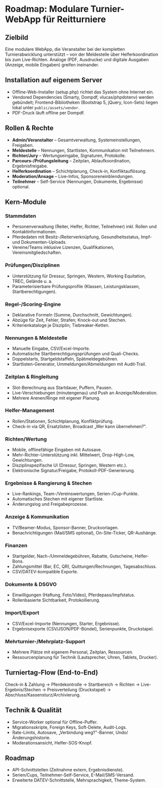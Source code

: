 # Roadmap: Modulare Turnier-WebApp für Reitturniere

## Zielbild
Eine modulare WebApp, die Veranstalter bei der kompletten Turnierabwicklung unterstützt – von der Meldestelle über Helferkoordination bis zum Live-Richten. Analoge (PDF, Ausdrucke) und digitale Ausgaben (Anzeige, mobile Eingaben) greifen ineinander.

## Installation auf eigenem Server
* Offline-Web-Installer (setup.php) richtet das System ohne Internet ein.
* Vendored Dependencies (Smarty, Dompdf, vlucas/phpdotenv) werden gebündelt; Frontend-Bibliotheken (Bootstrap 5, jQuery, Icon-Sets) liegen lokal unter `public/assets/vendor`.
* PDF-Druck läuft offline per Dompdf.

## Rollen & Rechte
* **Admin/Veranstalter** – Gesamtverwaltung, Systemeinstellungen, Freigaben.
* **Meldestelle** – Nennungen, Startlisten, Kommunikation mit Teilnehmern.
* **Richter/Jury** – Wertungseingabe, Signaturen, Protokolle.
* **Parcours-/Prüfungsleitung** – Zeitplan, Ablaufkoordination, Ergebnisfreigabe.
* **Helferkoordination** – Schichtplanung, Check-in, Konfliktauflösung.
* **Moderation/Ansage** – Live-Infos, Sponsoreneinblendungen.
* **Teilnehmer** – Self-Service (Nennungen, Dokumente, Ergebnisse) optional.

## Kern-Module
### Stammdaten
* Personenverwaltung (Reiter, Helfer, Richter, Teilnehmer) inkl. Rollen und Kontaktinformationen.
* Pferdedaten mit Besitz-/Reiterverknüpfung, Gesundheitsstatus, Impf- und Dokumenten-Uploads.
* Vereine/Teams inklusive Lizenzen, Qualifikationen, Vereinsmitgliedschaften.

### Prüfungen/Disziplinen
* Unterstützung für Dressur, Springen, Western, Working Equitation, TREC, Gelände u. a.
* Parameterisierbare Prüfungsprofile (Klassen, Leistungsklassen, Startberechtigungen).

### Regel-/Scoring-Engine
* Deklarative Formeln (Summe, Durchschnitt, Gewichtungen).
* Abzüge für Zeit, Fehler, Strafen; Knock-out und Stechen.
* Kriterienkataloge je Disziplin; Tiebreaker-Ketten.

### Nennungen & Meldestelle
* Manuelle Eingabe, CSV/Excel-Importe.
* Automatische Startberechtigungsprüfungen und Quali-Checks.
* Doppelstarts, Startgeldstaffeln, Spätmeldegebühren.
* Startlisten-Generator, Ummeldungen/Abmeldungen mit Audit-Trail.

### Zeitplan & Ringleitung
* Slot-Berechnung aus Startdauer, Puffern, Pausen.
* Live-Verschiebungen (minutengenau) und Push an Anzeige/Moderation.
* Mehrere Arenen/Ringe mit eigener Planung.

### Helfer-Management
* Rollen/Stationen, Schichtplanung, Konfliktprüfung.
* Check-in via QR, Ersatzlisten, Broadcast „Wer kann übernehmen?".

### Richten/Wertung
* Mobile, offlinefähige Eingaben mit Autosave.
* Mehr-Richter-Unterstützung inkl. Mittelwert, Drop-High-Low, Gewichtungen.
* Disziplinspezifische UI (Dressur, Springen, Western etc.).
* Elektronische Signatur/Freigabe, Protokoll-PDF-Generierung.

### Ergebnisse & Rangierung & Stechen
* Live-Rankings, Team-/Vereinswertungen, Serien-/Cup-Punkte.
* Automatisches Stechen mit eigener Startliste.
* Änderungslog und Freigabeprozesse.

### Anzeige & Kommunikation
* TV/Beamer-Modus, Sponsor-Banner, Druckvorlagen.
* Benachrichtigungen (Mail/SMS optional), On-Site-Ticker, QR-Aushänge.

### Finanzen
* Startgelder, Nach-/Ummeldegebühren, Rabatte, Gutscheine, Helfer-Bons.
* Zahlungsmittel (Bar, EC, QR), Quittungen/Rechnungen, Tagesabschluss.
* CSV/DATEV-kompatible Exporte.

### Dokumente & DSGVO
* Einwilligungen (Haftung, Foto/Video), Pferdepass/Impfstatus.
* Rollenbasierte Sichtbarkeit, Protokollierung.

### Import/Export
* CSV/Excel-Importe (Nennungen, Starter, Ergebnisse).
* Ergebnisexporte (CSV/JSON/PDF-Bündel), Serienpunkte, Druckstapel.

### Mehrturnier-/Mehrplatz-Support
* Mehrere Plätze mit eigenem Personal, Zeitplan, Ressourcen.
* Ressourcenplanung für Technik (Lautsprecher, Uhren, Tablets, Drucker).

## Turniertag-Flow (End-to-End)
Check-in & Zahlung → Pferdekontrolle → Startbereich → Richten → Live-Ergebnis/Stechen → Preisverteilung (Druckstapel) → Abschluss/Kassensturz/Archivierung.

## Technik & Qualität
* Service-Worker optional für Offline-Puffer.
* Migrationsskripte, Foreign Keys, Soft-Delete, Audit-Logs.
* Rate-Limits, Autosave, „Verbindung weg?"-Banner, Undo/Änderungshistorie.
* Moderationsansicht, Helfer-SOS-Knopf.

## Roadmap
* API-Schnittstellen (Zeitnahme extern, Ergebnisdienste).
* Serien/Cups, Teilnehmer-Self-Service, E-Mail/SMS-Versand.
* Erweiterte DATEV-Schnittstelle, Mehrsprachigkeit, Theme-System.
